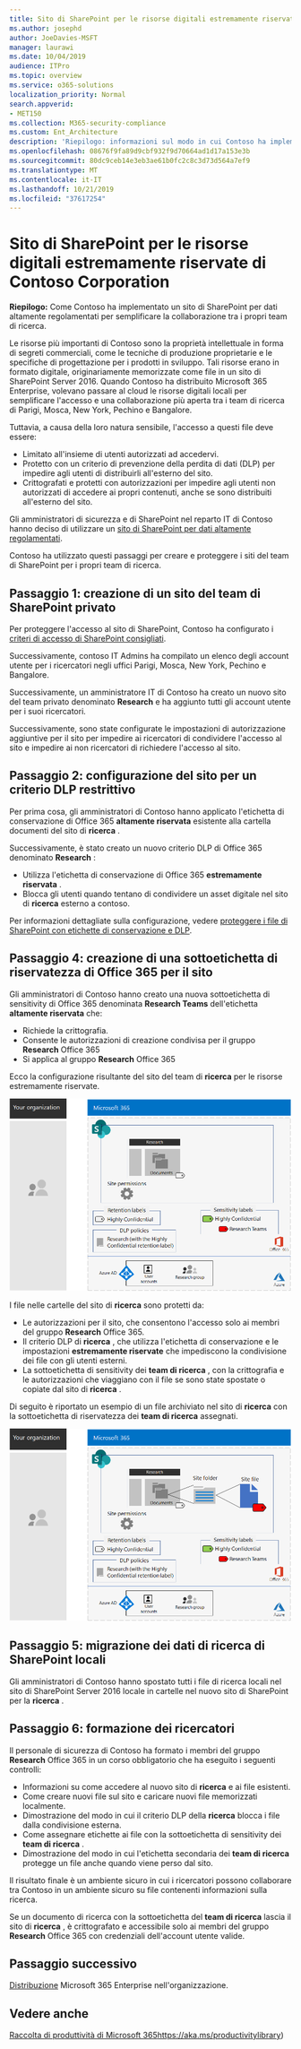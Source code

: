 ```yaml
---
title: Sito di SharePoint per le risorse digitali estremamente riservate di Contoso Corporation
ms.author: josephd
author: JoeDavies-MSFT
manager: laurawi
ms.date: 10/04/2019
audience: ITPro
ms.topic: overview
ms.service: o365-solutions
localization_priority: Normal
search.appverid:
- MET150
ms.collection: M365-security-compliance
ms.custom: Ent_Architecture
description: 'Riepilogo: informazioni sul modo in cui Contoso ha implementato un sito di SharePoint per dati altamente regolamentati per semplificare la collaborazione tra i team di ricerca.'
ms.openlocfilehash: 08676f9fa89d9cbf932f9d70664ad1d17a153e3b
ms.sourcegitcommit: 80dc9ceb14e3eb3ae61b0fc2c8c3d73d564a7ef9
ms.translationtype: MT
ms.contentlocale: it-IT
ms.lasthandoff: 10/21/2019
ms.locfileid: "37617254"
---
```

# <a name="sharepoint-site-for-highly-confidential-digital-assets-of-the-contoso-corporation"></a>Sito di SharePoint per le risorse digitali estremamente riservate di Contoso Corporation

 **Riepilogo:** Come Contoso ha implementato un sito di SharePoint per dati altamente regolamentati per semplificare la collaborazione tra i propri team di ricerca.
  
Le risorse più importanti di Contoso sono la proprietà intellettuale in forma di segreti commerciali, come le tecniche di produzione proprietarie e le specifiche di progettazione per i prodotti in sviluppo. Tali risorse erano in formato digitale, originariamente memorizzate come file in un sito di SharePoint Server 2016. Quando Contoso ha distribuito Microsoft 365 Enterprise, volevano passare al cloud le risorse digitali locali per semplificare l'accesso e una collaborazione più aperta tra i team di ricerca di Parigi, Mosca, New York, Pechino e Bangalore. 
  
Tuttavia, a causa della loro natura sensibile, l'accesso a questi file deve essere:

- Limitato all'insieme di utenti autorizzati ad accedervi. 
- Protetto con un criterio di prevenzione della perdita di dati (DLP) per impedire agli utenti di distribuirli all'esterno del sito.
- Crittografati e protetti con autorizzazioni per impedire agli utenti non autorizzati di accedere ai propri contenuti, anche se sono distribuiti all'esterno del sito.

Gli amministratori di sicurezza e di SharePoint nel reparto IT di Contoso hanno deciso di utilizzare un [sito di SharePoint per dati altamente regolamentati](teams-sharepoint-online-sites-highly-regulated-data.md).
  
Contoso ha utilizzato questi passaggi per creare e proteggere i siti del team di SharePoint per i propri team di ricerca.

## <a name="step-1-created-a-private-sharepoint-team-site"></a>Passaggio 1: creazione di un sito del team di SharePoint privato

Per proteggere l'accesso al sito di SharePoint, Contoso ha configurato i [criteri di accesso di SharePoint consigliati](sharepoint-file-access-policies.md).

Successivamente, contoso IT Admins ha compilato un elenco degli account utente per i ricercatori negli uffici Parigi, Mosca, New York, Pechino e Bangalore. 

Successivamente, un amministratore IT di Contoso ha creato un nuovo sito del team privato denominato **Research** e ha aggiunto tutti gli account utente per i suoi ricercatori.

Successivamente, sono state configurate le impostazioni di autorizzazione aggiuntive per il sito per impedire ai ricercatori di condividere l'accesso al sito e impedire ai non ricercatori di richiedere l'accesso al sito.

## <a name="step-2-configured-the-site-for-a-restrictive-dlp-policy"></a>Passaggio 2: configurazione del sito per un criterio DLP restrittivo

Per prima cosa, gli amministratori di Contoso hanno applicato l'etichetta di conservazione di Office 365 **altamente riservata** esistente alla cartella documenti del sito di **ricerca** .

Successivamente, è stato creato un nuovo criterio DLP di Office 365 denominato **Research** :

- Utilizza l'etichetta di conservazione di Office 365 **estremamente riservata** . 
- Blocca gli utenti quando tentano di condividere un asset digitale nel sito di **ricerca** esterno a contoso.

Per informazioni dettagliate sulla configurazione, vedere [proteggere i file di SharePoint con etichette di conservazione e DLP](https://docs.microsoft.com/office365/enterprise/protect-sharepoint-online-files-with-office-365-labels-and-dlp).

## <a name="step-4-created-an-office-365-sensitivity-sublabel-for-the-site"></a>Passaggio 4: creazione di una sottoetichetta di riservatezza di Office 365 per il sito

Gli amministratori di Contoso hanno creato una nuova sottoetichetta di sensitivity di Office 365 denominata **Research Teams** dell'etichetta **altamente riservata** che:

- Richiede la crittografia.
- Consente le autorizzazioni di creazione condivisa per il gruppo **Research** Office 365
- Si applica al gruppo **Research** Office 365

Ecco la configurazione risultante del sito del team di **ricerca** per le risorse estremamente riservate.

![La configurazione risultante del sito del team di ricerca per le risorse estremamente riservate](./media/contoso-sharepoint-online-site-for-highly-confidential-assets/final-config.png)

I file nelle cartelle del sito di **ricerca** sono protetti da:

- Le autorizzazioni per il sito, che consentono l'accesso solo ai membri del gruppo **Research** Office 365.
- Il criterio DLP di **ricerca** , che utilizza l'etichetta di conservazione e le impostazioni **estremamente riservate** che impediscono la condivisione dei file con gli utenti esterni.
- La sottoetichetta di sensitivity dei **team di ricerca** , con la crittografia e le autorizzazioni che viaggiano con il file se sono state spostate o copiate dal sito di **ricerca** .

Di seguito è riportato un esempio di un file archiviato nel sito di **ricerca** con la sottoetichetta di riservatezza dei **team di ricerca** assegnati.

![La configurazione risultante del sito del team di ricerca per le risorse estremamente riservate](./media/contoso-sharepoint-online-site-for-highly-confidential-assets/final-config-example-file.png)


## <a name="step-5-migrated-the-on-premises-sharepoint-research-data"></a>Passaggio 5: migrazione dei dati di ricerca di SharePoint locali

Gli amministratori di Contoso hanno spostato tutti i file di ricerca locali nel sito di SharePoint Server 2016 locale in cartelle nel nuovo sito di SharePoint per la **ricerca** .

## <a name="step-6-trained-their-researchers"></a>Passaggio 6: formazione dei ricercatori

Il personale di sicurezza di Contoso ha formato i membri del gruppo **Research** Office 365 in un corso obbligatorio che ha eseguito i seguenti controlli:

- Informazioni su come accedere al nuovo sito di **ricerca** e ai file esistenti.
- Come creare nuovi file sul sito e caricare nuovi file memorizzati localmente.
- Dimostrazione del modo in cui il criterio DLP della **ricerca** blocca i file dalla condivisione esterna.
- Come assegnare etichette ai file con la sottoetichetta di sensitivity dei **team di ricerca** .
- Dimostrazione del modo in cui l'etichetta secondaria dei **team di ricerca** protegge un file anche quando viene perso dal sito.

Il risultato finale è un ambiente sicuro in cui i ricercatori possono collaborare tra Contoso in un ambiente sicuro su file contenenti informazioni sulla ricerca. 

Se un documento di ricerca con la sottoetichetta del **team di ricerca** lascia il sito di **ricerca** , è crittografato e accessibile solo ai membri del gruppo **Research** Office 365 con credenziali dell'account utente valide.

## <a name="next-step"></a>Passaggio successivo

[Distribuzione](deploy-microsoft-365-enterprise.md) Microsoft 365 Enterprise nell'organizzazione.

## <a name="see-also"></a>Vedere anche

[Raccolta di produttività di Microsoft 365](https://aka.ms/productivitylibrary)https://aka.ms/productivitylibrary)
